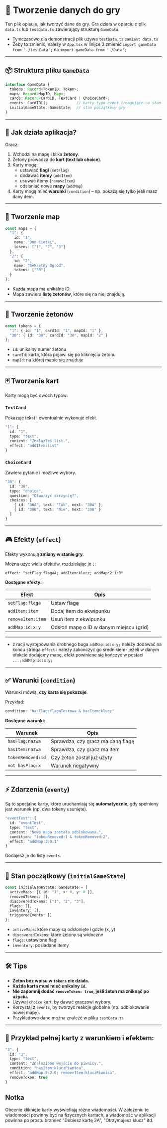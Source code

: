 # 🎩 Tworzenie danych do gry 

Ten plik opisuje, jak tworzyć dane do gry. Gra działa w oparciu o plik `data.ts` lub `testData.ts` zawierający strukturę `GameData`.

- Tymczasowo,dla demonstracji plik używa  `testData.ts` `zamiast data.ts`
- Żeby to zmienić, należy  w `App.tsx` w linijce 3 zmienić `import gameData from './testData';` na  `import gameData from './Data';`


---

## 📦 Struktura pliku `GameData`

```ts
interface GameData {
  tokens: Record<TokenID, Token>;
  maps: Record<MapID, Map>;
  cards: Record<CardID, TextCard | ChoiceCard>;
  events: CardID[];             // karty typu event (reagujące na stan gry)
  initialGameState: GameState;  // stan początkowy gry
}
```

---

## 🧹 Jak działa aplikacja?

Gracz:
1. Wchodzi na mapę i klika **żetony**.
2. Żetony prowadza do **kart (text lub choice)**.
3. Karty mogą:
   - ustawiać **flagi** (`setFlag`)
   - dodawać **itemy** (`addItem`)
   - usuwać itemy (`removeItem`)
   - odsłaniać nowe **mapy** (`addMap`)
4. Karty mogą mieć **warunki** (`condition`) – np. pokażą się tylko jeśli masz dany item.

---

## 🗼 Tworzenie map

```ts
const maps = {
  "1": {
    id: "1",
    name: "Dom Ciotki",
    tokens: ["1", "2", "3"]
  },
  "2": {
    id: "2",
    name: "Sekretny Ogród",
    tokens: ["30"]
  }
};
```

- Każda mapa ma unikalne ID.
- Mapa zawiera **listę żetonów**, które się na niej znajdują.

---

## 🎯 Tworzenie żetonów

```ts
const tokens = {
  "1": { id: "1", cardId: "1", mapId: "1" },
  "30": { id: "30", cardId: "30", mapId: "2" }
};
```

- `id`: unikalny numer żetonu
- `cardId`: karta, która pojawi się po kliknięciu żetonu
- `mapId`: na której mapie się znajduje

---

## 🃏 Tworzenie kart

Karty mogą być dwóch typów:

### `TextCard`
Pokazuje tekst i ewentualnie wykonuje efekt.

```ts
"1": {
  id: "1",
  type: "text",
  content: "Znalazłeś list.",
  effect: "addItem:list"
}
```

### `ChoiceCard`
Zawiera pytanie i możliwe wybory.

```ts
"30": {
  id: "30",
  type: "choice",
  question: "Otworzyć skrzynię?",
  choices: [
    { id: "30A", text: "Tak", next: "30A" },
    { id: "30B", text: "Nie", next: "30B" }
  ]
}
```

---

## 🎮 Efekty (`effect`)

Efekty wykonują **zmiany w stanie gry**.

Można użyć wielu efektów, rozdzielając je `;`:

```
effect: "setFlag:flagaA; addItem:klucz; addMap:2:1:0"
```

**Dostępne efekty:**

| Efekt              | Opis                                       |
|--------------------|--------------------------------------------|
| `setFlag:flaga`    | Ustaw flagę                                |
| `addItem:item`     | Dodaj item do ekwipunku                    |
| `removeItem:item`  | Usuń item z ekwipunku                      |
| `addMap:id:x:y`    | Odsłoń mapę o ID w danym miejscu (grid)   |

---

- z racji występowania drobnego buga `addMap:id:x:y;` należy dodawać na końcu stringa `effect` i należy zakonczyć go średnikiem- jeżeli w danym efekcie dodajemy mapę, efekt powiniene się kończyć w postaci `...;addMap:id:x:y;`

---

## ✅ Warunki (`condition`)

Warunki mówią, **czy karta się pokazuje**.

Przykład:

```ts
condition: "hasFlag:flagaTestowa & hasItem:klucz"
```

**Dostępne warunki:**

| Warunek               | Opis                                                |
|------------------------|-----------------------------------------------------|
| `hasFlag:nazwa`        | Sprawdza, czy gracz ma daną flagę                  |
| `hasItem:nazwa`        | Sprawdza, czy gracz ma item                        |
| `tokenRemoved:id`      | Czy żeton został już użyty                         |
| `not hasFlag:x`        | Warunek negatywny                                  |

---

## ⚡ Zdarzenia (`eventy`)

Są to specjalne karty, które uruchamiają się **automatycznie**, gdy spełniony jest warunek (np. dwa tokeny usunięte).

```ts
"eventTest": {
  id: "eventTest",
  type: "text",
  content: "Nowa mapa została odblokowana.",
  condition: "tokenRemoved:1 & tokenRemoved:2",
  effect: "addMap:3:0:1"
}
```

Dodajesz je do listy `events`.

---

## 🚀 Stan początkowy (`initialGameState`)

```ts
const initialGameState: GameState = {
  activeMaps: [{ id: "1", x: 0, y: 0 }],
  removedTokens: [],
  discoveredTokens: ["1", "2", "3"],
  flags: [],
  inventory: [],
  triggeredEvents: []
};
```

- `activeMaps`: które mapy są odsłonięte i gdzie (x, y)
- `discoveredTokens`: które żetony są widoczne
- `flags`: ustawione flagi
- `inventory`: posiadane itemy

---

## 🛠️ Tips 

- **Żeton bez wpisu w `tokens` nie działa.**
- **Każda karta musi mieć unikalny `id`.**
- **Nie zapomnij dodać `removeToken: true`, jeśli żeton ma zniknąć po użyciu.**
- Używaj `choice` kart, by dawać graczowi wybory.
- Korzystaj z `events`, by tworzyć reakcje globalne (np. odblokowanie nowej mapy).
- Przykładowe dane można znaleźć w pliku `testData.ts`

---

## 📄 Przykład pełnej karty z warunkiem i efektem:

```ts
"3": {
  id: "3",
  type: "text",
  content: "Znaleziono wejście do piwnicy.",
  condition: "hasItem:kluczPiwnica",
  effect: "addMap:5:2:0; removeItem:kluczPiwnica",
  removeToken: true
}
```


## Notka
Obecnie kliknięte karty wyświetlają różne wiadomości. W założeniu te wiadomości powinny być na fizycznych kartach, a wiadomość w aplikacji powinna po prostu brzmieć "Dobiesz kartę 3A", "Otrzymujesz klucz" itd.
